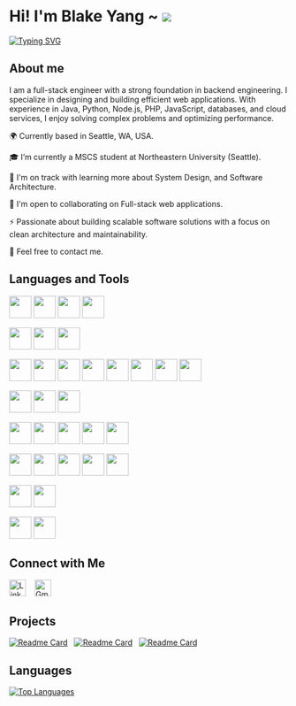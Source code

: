 # Hi! I'm Blake Yang ~ ![](https://user-images.githubusercontent.com/18350557/176309783-0785949b-9127-417c-8b55-ab5a4333674e.gif)

[![Typing SVG](https://readme-typing-svg.demolab.com?font=Fira+Code&size=28&pause=1000&width=435&lines=I'm+a+Software+Engineer+%F0%9F%A7%91%E2%80%8D%F0%9F%92%BB;I'm+from+Taiwan+%F0%9F%87%B9%F0%9F%87%BC)](https://git.io/typing-svg)


## About me

I am a full-stack engineer with a strong foundation in backend engineering. I specialize in designing and building efficient web applications. With experience in Java, Python, Node.js, PHP, JavaScript, databases, and cloud services, I enjoy solving complex problems and optimizing performance.

🌍  Currently based in Seattle, WA, USA.

🎓 I’m currently a MSCS student at Northeastern University (Seattle).

🌱 I'm on track with learning more about System Design, and Software Architecture.

🤝  I'm open to collaborating on Full-stack web applications.

⚡  Passionate about building scalable software solutions with a focus on clean architecture and maintainability.

💬 Feel free to contact me.

## Languages and Tools

<code><img height="40" src="https://skillicons.dev/icons?i=java&theme=light"></code>
<code><img height="40" src="https://skillicons.dev/icons?i=python"></code>
<code><img height="40" src="https://skillicons.dev/icons?i=nodejs"></code>
<code><img height="40" src="https://skillicons.dev/icons?i=php"></code>

<code><img height="40" src="https://skillicons.dev/icons?i=js"></code>
<code><img height="40" src="https://skillicons.dev/icons?i=html"></code>
<code><img height="40" src="https://skillicons.dev/icons?i=css"></code>

<code><img height="40" src="https://skillicons.dev/icons?i=spring&theme=light"></code>
<code><img height="40" src="https://skillicons.dev/icons?i=flask&theme=light"></code>
<code><img height="40" src="https://skillicons.dev/icons?i=laravel&theme=light"></code>
<code><img height="40" src="https://skillicons.dev/icons?i=express&theme=light"></code>
<code><img height="40" src="https://skillicons.dev/icons?i=react"></code>
<code><img height="40" src="https://skillicons.dev/icons?i=vue"></code>
<code><img height="40" src="https://skillicons.dev/icons?i=nuxt"></code>
<code><img height="40" src="https://skillicons.dev/icons?i=tailwind"></code>

<code><img height="40" src="https://skillicons.dev/icons?i=mysql"></code>
<code><img height="40" src="https://skillicons.dev/icons?i=mongo"></code>
<code><img height="40" src="https://skillicons.dev/icons?i=redis"></code>

<code><img height="40" src="https://skillicons.dev/icons?i=git"></code>
<code><img height="40" src="https://skillicons.dev/icons?i=docker"></code>
<code><img height="40" src="https://skillicons.dev/icons?i=jenkins"></code>
<code><img height="40" src="https://skillicons.dev/icons?i=nginx"></code>
<code><img height="40" src="https://skillicons.dev/icons?i=aws"></code>

<code><img height="40" src="https://skillicons.dev/icons?i=gradle"></code>
<code><img height="40" src="https://skillicons.dev/icons?i=maven"></code>
<code><img height="40" src="https://skillicons.dev/icons?i=npm"></code>
<code><img height="40" src="https://skillicons.dev/icons?i=vite"></code>
<code><img height="40" src="https://skillicons.dev/icons?i=pinia"></code>

<code><img height="40" src="https://skillicons.dev/icons?i=github"></code>
<code><img height="40" src="https://skillicons.dev/icons?i=postman"></code>

<code><img height="40" src="https://skillicons.dev/icons?i=linux"></code>
<code><img height="40" src="https://skillicons.dev/icons?i=apple"></code>

## Connect with Me

<a href="https://www.linkedin.com/in/blake-yang-0a91aa228/" target="_blank" title="blake-yang-0a91aa228" rel="noreferrer"><img src="https://www.vectorlogo.zone/logos/linkedin/linkedin-tile.svg" alt="LinkedIn" width="30" height="30"/></a>
&nbsp;&nbsp;
<a href="mailto:sand050965@gmail.com" target="_blank" title="sand050965@gmail.com" rel="noreferrer"><img src="https://www.vectorlogo.zone/logos/gmail/gmail-tile.svg" alt="Gmail" width="30" height="30"/></a>

## Projects

[![Readme Card](https://github-readme-stats.vercel.app/api/pin/?username=sand050965&repo=mini-room&theme=default_repocard&cache_seconds=10)](https://github.com/sand050965/mini-room)
&nbsp; [![Readme Card](https://github-readme-stats.vercel.app/api/pin/?username=sand050965&repo=taipei-day-trip&theme=default_repocard&cache_seconds=10)](https://github.com/sand050965/taipei-day-trip)
&nbsp;
[![Readme Card](https://github-readme-stats.vercel.app/api/pin/?username=sand050965&repo=hand-tracking-canvas&theme=default_repocard&cache_seconds=0)](https://github.com/sand050965/hand-tracking-canvas)

## Languages
<a href="https://github.com/sand050965" align="left">
  <img src="https://github-readme-stats.vercel.app/api/top-langs/?username=sand050965&langs_count=10&title_color=6366f1&text_color=ffffff&icon_color=6366f1&bg_color=0f172a&hide_border=true&locale=en&custom_title=Top%20%Languages" alt="Top Languages" />
</a>

[//]: # (<a href="https://github.com/anuraghazra/github-readme-stats">)

[//]: # (  <img height=200 align="center" src="https://github-readme-stats.vercel.app/api?username=sand050965&text_color=D3D3D3&bg_color=0,000000,130F40&rank_icon=github"/>)

[//]: # (</a>)

[//]: # (<a href="https://github.com/anuraghazra/convoychat">)

[//]: # (  <img height=200 align="center" src="https://github-readme-stats.vercel.app/api/top-langs?username=sand050965&theme=ambient_gradient&layout=compact&langs_count=8&card_width=320"/>)

[//]: # (</a>)

[//]: # ()
[//]: # (<br/>)

[//]: # ()
[//]: # (![GitHub Snake Light]&#40;https://github.com/sand050965/sand050965/blob/output/github-contribution-grid-snake.svg#gh-light-mode-only&#41;)

[//]: # (![GitHub Snake Dark]&#40;https://github.com/sand050965/sand050965/blob/output/github-contribution-grid-snake-dark.svg#gh-dark-mode-only&#41;)
